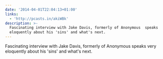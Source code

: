 ```yaml
---
date: '2014-04-01T22:04:13+01:00'
links:
  - 'http://pcasts.in/akiWBk'
description: >-
  Fascinating interview with Jake Davis, formerly of Anonymous  speaks very
  eloquently about his 'sins' and what's next.
---
```

Fascinating interview with Jake Davis, formerly of Anonymous  speaks very eloquently about his 'sins' and what's next.

